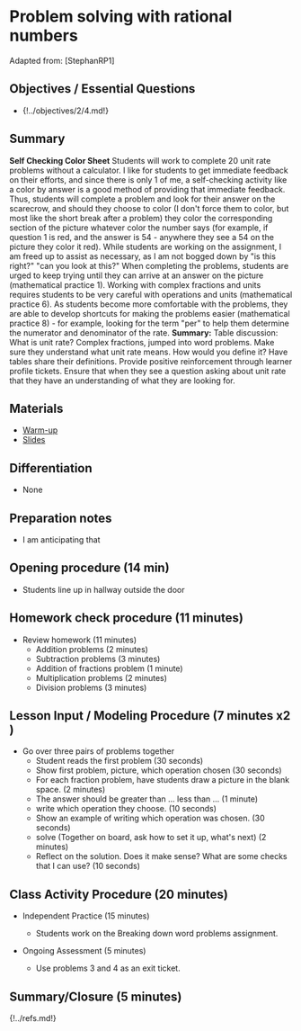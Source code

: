 
# Problem solving with rational numbers

Adapted from: [StephanRP1]

<div id="accordion" markdown="1">

## Objectives / Essential Questions 

 * {!../objectives/2/4.md!}

## Summary

**Self Checking Color Sheet** Students will work to complete 20 unit rate problems without a calculator.  I like for students to get immediate feedback on their efforts, and since there is only 1 of me, a self-checking activity like a color by answer is a good method of providing that immediate feedback.  Thus, students will complete a problem and look for their answer on the scarecrow, and should they choose to color (I don't force them to color, but most like the short break after a problem) they color the corresponding section of the picture whatever color the number says (for example, if question 1 is red, and the answer is 54 - anywhere they see a 54 on the picture they color it red).  While students are working on the assignment, I am freed up to assist as necessary, as I am not bogged down by "is this right?" "can you look at this?"  When completing the problems, students are urged to keep trying until they can arrive at an answer on the picture (mathematical practice 1).  Working with complex fractions and units requires students to be very careful with operations and units (mathematical practice 6).  As students become more comfortable with the problems, they are able to develop shortcuts for making the problems easier (mathematical practice 8) - for example, looking for the term "per" to help them determine the numerator and denominator of the rate. **Summary:** Table discussion: What is unit rate? Complex fractions, jumped into word problems. Make sure they understand what unit rate means. How would you define it? Have tables share their definitions. Provide positive reinforcement through learner profile tickets. Ensure that when they see a question asking about unit rate that they have an understanding of what they are looking for.

## Materials
 * [Warm-up](/teaching/warmups/7thGradeMathWarmUp031-2x2.pdf)
 * [Slides](/teaching/slides/9.rem)

## Differentiation
 * None
 
## Preparation notes

 * I am anticipating that 

## Opening procedure (14 min)

 * Students line up in hallway outside the door 

## Homework check procedure (11 minutes)

 * Review homework (11 minutes)
    - Addition problems (2 minutes)
    - Subtraction problems (3 minutes)
    - Addition of fractions problem (1 minute)
    - Multiplication problems (2 minutes)
    - Division problems (3 minutes)

## Lesson Input / Modeling Procedure (7 minutes x2 )
 * Go over three pairs of problems together
    - Student reads the first problem (30 seconds)
    - Show first problem, picture, which operation chosen (30 seconds)
    - For each fraction problem, have students draw a picture in the blank space. (2 minutes)
    - The answer should be greater than ... less than ... (1 minute)
    - write which operation they choose. (10 seconds)
    - Show an example of writing which operation was chosen. (30 seconds)
    - solve (Together on board, ask how to set it up, what's next) (2 minutes)
    - Reflect on the solution. Does it make sense? What are some checks that I can use? (10 seconds)

## Class Activity Procedure (20 minutes)

 * Independent Practice (15 minutes)
     - Students work on the Breaking down word problems assignment.

 * Ongoing Assessment (5 minutes)
     - Use problems 3 and 4 as an exit ticket.

## Summary/Closure (5 minutes)

</div>

{!../refs.md!}
